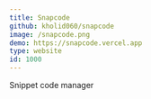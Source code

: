 ```yaml
---
title: Snapcode
github: kholid060/snapcode
image: /snapcode.png
demo: https://snapcode.vercel.app
type: website
id: 1000
---
```

Snippet code manager